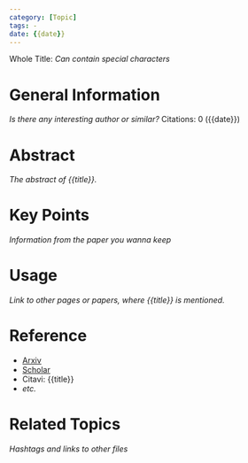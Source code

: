 ```yaml
---
category: [Topic]
tags: -
date: {{date}}
---
```


Whole Title: _Can contain special characters_
# General Information
_Is there any interesting author or similar?_
Citations: 0 ({{date}})

# Abstract
_The abstract of {{title}}._

# Key Points
_Information from the paper you wanna keep_

# Usage
_Link to other pages or papers, where {{title}} is mentioned._

# Reference
- [Arxiv](https://arxiv.org/)
- [Scholar](https://scholar.google.com/)
- Citavi: {{title}}
- _etc._

# Related Topics
_Hashtags and links to other files_ 